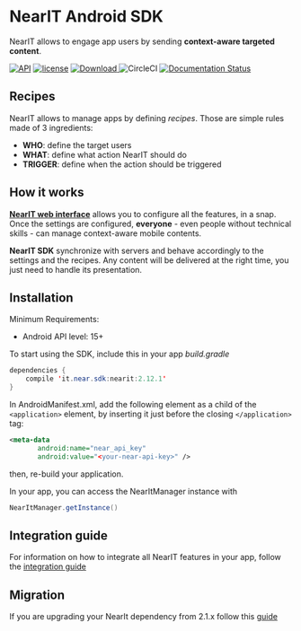 # NearIT Android SDK #

NearIT allows to engage app users by sending **context-aware targeted content**.

[![API](https://img.shields.io/badge/API-15%2B-blue.svg?style=flat)](https://developer.android.com/about/dashboards/index.html#Platform) [![license](https://img.shields.io/github/license/mashape/apistatus.svg)](LICENSE)
[![Download](https://api.bintray.com/packages/nearit/NearIT-Android-SDK/it.near.sdk%3Anearit/images/download.svg) ](https://bintray.com/nearit/NearIT-Android-SDK/it.near.sdk%3Anearit/_latestVersion)
![CircleCI](https://circleci.com/bb/Synapsev2/android-sdk.svg?style=svg&circle-token=db61dcef36cb607df966d415992533076b8927bc)
[![Documentation Status](https://img.shields.io/badge/docs-visit-green.svg)](https://docs.nearit.com/android/installation/)

## Recipes

NearIT allows to manage apps by defining *recipes*. Those are simple rules made of 3 ingredients:
- **WHO**: define the target users
- **WHAT**: define what action NearIT should do
- **TRIGGER**: define when the action should be triggered

## How it works

[**NearIT web interface**](https://go.nearit.com/) allows you to configure all the features, in a snap.
Once the settings are configured, **everyone** - even people without technical skills - can manage context-aware mobile contents.

**NearIT SDK** synchronize with servers and behave accordingly to the settings and the recipes. Any content will be delivered at the right time, you just need to handle its presentation.

## Installation

Minimum Requirements:
- Android API level: 15+

To start using the SDK, include this in your app *build.gradle*

```java
dependencies {
    compile 'it.near.sdk:nearit:2.12.1'
}
```

In AndroidManifest.xml, add the following element as a child of the `<application>` element, by inserting it just before the closing `</application>` tag:

```xml
<meta-data
       android:name="near_api_key"
       android:value="<your-near-api-key>" />
```
then, re-build your application.

In your app, you can access the NearItManager instance with 
```java
NearItManager.getInstance()
```

## Integration guide

For information on how to integrate all NearIT features in your app, follow the [integration guide](https://docs.nearit.com/android/installation/)


## Migration

If you are upgrading your NearIt dependency from 2.1.x follow this [guide](docs/migration/migration-2.2.md)
